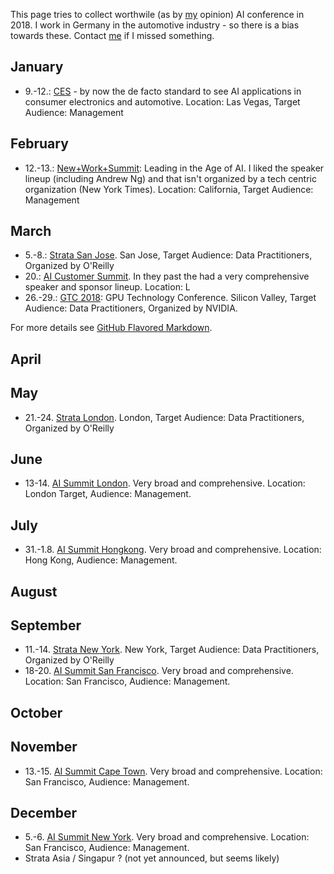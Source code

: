 This page tries to collect worthwile (as by [my](http://vzach.de/) opinion) AI conference in 2018. I work in Germany in the automotive industry - so there is a bias towards these. Contact [me](http://vzach.de/) if I missed something. 

## January

* 9.-12.: [CES](https://www.ces.tech/) - by now the de facto standard to see AI applications in consumer electronics and automotive. Location: Las Vegas, Target Audience: Management 

## February

* 12.-13.: [New+Work+Summit](https://www.newworksummit.com/nws2018/70769): Leading in the Age of AI. I liked the speaker lineup (including Andrew Ng) and that isn't organized by a tech centric organization (New York Times). Location: California, Target Audience: Management

## March

* 5.-8.: [Strata San Jose](https://conferences.oreilly.com/strata). San Jose, Target Audience: Data Practitioners, Organized by O'Reilly
* 20.: [AI Customer Summit](https://theaisummit.com/customer/). In they past the had a very comprehensive speaker and sponsor lineup. Location: L
* 26.-29.: [GTC 2018](https://www.nvidia.com/en-us/gtc/): GPU Technology Conference. Silicon Valley, Target Audience: Data Practitioners, Organized by NVIDIA. 

For more details see [GitHub Flavored Markdown](https://guides.github.com/features/mastering-markdown/).

## April

## May

* 21.-24. [Strata London](https://conferences.oreilly.com/strata/strata-eu). London, Target Audience: Data Practitioners, Organized by O'Reilly 

## June

* 13-14. [AI Summit London](https://theaisummit.com/). Very broad and comprehensive. Location: London Target, Audience: Management. 

## July

* 31.-1.8. [AI Summit Hongkong](https://theaisummit.com/). Very broad and comprehensive. Location: Hong Kong, Audience: Management. 


## August

## September

* 11.-14. [Strata New York](https://conferences.oreilly.com/strata). New York, Target Audience: Data Practitioners, Organized by O'Reilly
* 18-20. [AI Summit San Francisco](https://theaisummit.com/). Very broad and comprehensive. Location: San Francisco, Audience: Management. 


## October

## November

* 13.-15. [AI Summit Cape Town](https://theaisummit.com/). Very broad and comprehensive. Location: San Francisco, Audience: Management. 

## December

* 5.-6. [AI Summit New York](https://theaisummit.com/). Very broad and comprehensive. Location: San Francisco, Audience: Management.
* Strata Asia / Singapur ? (not yet announced, but seems likely)

